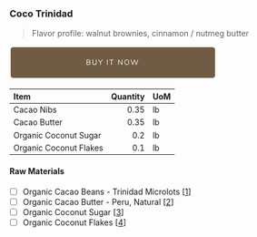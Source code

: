 ### Coco Trinidad
> Flavor profile: walnut brownies, cinnamon / nutmeg butter

[![Buy Now](/assets/images/buy-now.png "Buy Now")](https://shop.osocra.com/collections/bars/products/21052813)

| Item | Quantity | UoM  |
| :---     | ---:    | :--- |
| Cacao Nibs  | 0.35    | lb    |
| Cacao Butter   | 0.35    | lb    |
| Organic Coconut Sugar     | 0.2      | lb      |
| Organic Coconut Flakes     | 0.1      | lb      |

#### Raw Materials
- [ ] Organic Cacao Beans -  Trinidad Microlots [[1](/vendors)]
- [ ] Organic Cacao Butter - Peru, Natural [[2](/vendors)]
- [ ] Organic Coconut Sugar [[3](/vendors)]
- [ ] Organic Coconut Flakes [[4](/vendors)]
